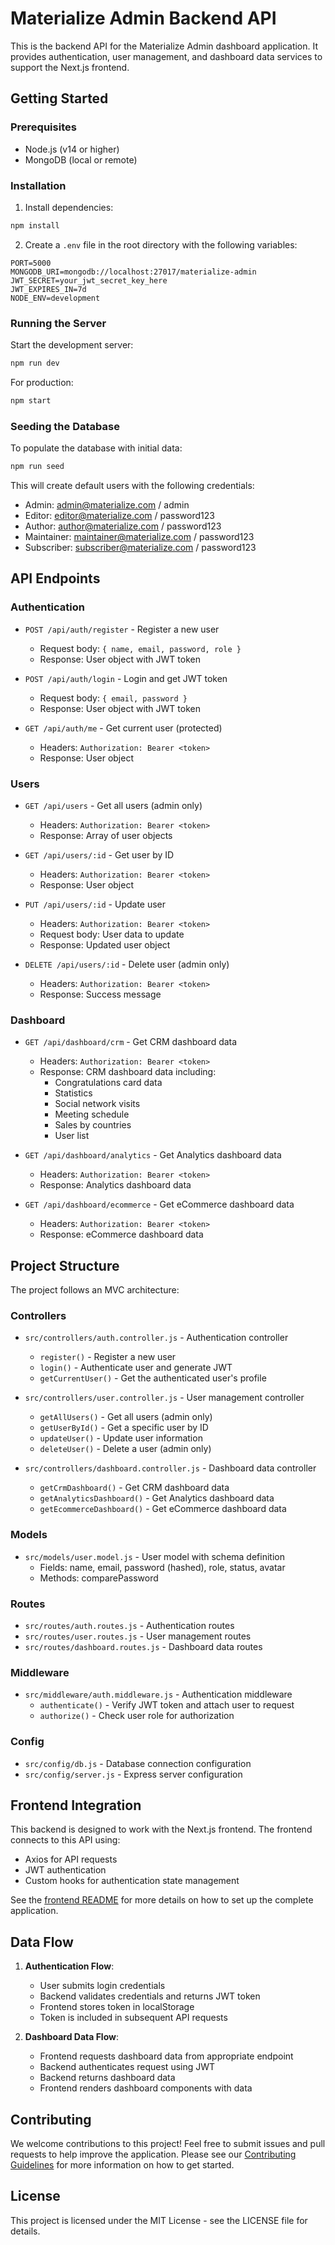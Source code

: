 # Materialize Admin Backend API

This is the backend API for the Materialize Admin dashboard application. It provides authentication, user management, and dashboard data services to support the Next.js frontend.

## Getting Started

### Prerequisites

- Node.js (v14 or higher)
- MongoDB (local or remote)

### Installation

1. Install dependencies:

```bash
npm install
```

2. Create a `.env` file in the root directory with the following variables:

```env
PORT=5000
MONGODB_URI=mongodb://localhost:27017/materialize-admin
JWT_SECRET=your_jwt_secret_key_here
JWT_EXPIRES_IN=7d
NODE_ENV=development
```

### Running the Server

Start the development server:

```bash
npm run dev
```

For production:

```bash
npm start
```

### Seeding the Database

To populate the database with initial data:

```bash
npm run seed
```

This will create default users with the following credentials:
- Admin: admin@materialize.com / admin
- Editor: editor@materialize.com / password123
- Author: author@materialize.com / password123
- Maintainer: maintainer@materialize.com / password123
- Subscriber: subscriber@materialize.com / password123

## API Endpoints

### Authentication

- `POST /api/auth/register` - Register a new user
  - Request body: `{ name, email, password, role }`
  - Response: User object with JWT token

- `POST /api/auth/login` - Login and get JWT token
  - Request body: `{ email, password }`
  - Response: User object with JWT token

- `GET /api/auth/me` - Get current user (protected)
  - Headers: `Authorization: Bearer <token>`
  - Response: User object

### Users

- `GET /api/users` - Get all users (admin only)
  - Headers: `Authorization: Bearer <token>`
  - Response: Array of user objects

- `GET /api/users/:id` - Get user by ID
  - Headers: `Authorization: Bearer <token>`
  - Response: User object

- `PUT /api/users/:id` - Update user
  - Headers: `Authorization: Bearer <token>`
  - Request body: User data to update
  - Response: Updated user object

- `DELETE /api/users/:id` - Delete user (admin only)
  - Headers: `Authorization: Bearer <token>`
  - Response: Success message

### Dashboard

- `GET /api/dashboard/crm` - Get CRM dashboard data
  - Headers: `Authorization: Bearer <token>`
  - Response: CRM dashboard data including:
    - Congratulations card data
    - Statistics
    - Social network visits
    - Meeting schedule
    - Sales by countries
    - User list

- `GET /api/dashboard/analytics` - Get Analytics dashboard data
  - Headers: `Authorization: Bearer <token>`
  - Response: Analytics dashboard data

- `GET /api/dashboard/ecommerce` - Get eCommerce dashboard data
  - Headers: `Authorization: Bearer <token>`
  - Response: eCommerce dashboard data

## Project Structure

The project follows an MVC architecture:

### Controllers

- `src/controllers/auth.controller.js` - Authentication controller
  - `register()` - Register a new user
  - `login()` - Authenticate user and generate JWT
  - `getCurrentUser()` - Get the authenticated user's profile

- `src/controllers/user.controller.js` - User management controller
  - `getAllUsers()` - Get all users (admin only)
  - `getUserById()` - Get a specific user by ID
  - `updateUser()` - Update user information
  - `deleteUser()` - Delete a user (admin only)

- `src/controllers/dashboard.controller.js` - Dashboard data controller
  - `getCrmDashboard()` - Get CRM dashboard data
  - `getAnalyticsDashboard()` - Get Analytics dashboard data
  - `getEcommerceDashboard()` - Get eCommerce dashboard data

### Models

- `src/models/user.model.js` - User model with schema definition
  - Fields: name, email, password (hashed), role, status, avatar
  - Methods: comparePassword

### Routes

- `src/routes/auth.routes.js` - Authentication routes
- `src/routes/user.routes.js` - User management routes
- `src/routes/dashboard.routes.js` - Dashboard data routes

### Middleware

- `src/middleware/auth.middleware.js` - Authentication middleware
  - `authenticate()` - Verify JWT token and attach user to request
  - `authorize()` - Check user role for authorization

### Config

- `src/config/db.js` - Database connection configuration
- `src/config/server.js` - Express server configuration

## Frontend Integration

This backend is designed to work with the Next.js frontend. The frontend connects to this API using:

- Axios for API requests
- JWT authentication
- Custom hooks for authentication state management

See the [frontend README](/frontend/README.md) for more details on how to set up the complete application.

## Data Flow

1. **Authentication Flow**:
   - User submits login credentials
   - Backend validates credentials and returns JWT token
   - Frontend stores token in localStorage
   - Token is included in subsequent API requests

2. **Dashboard Data Flow**:
   - Frontend requests dashboard data from appropriate endpoint
   - Backend authenticates request using JWT
   - Backend returns dashboard data
   - Frontend renders dashboard components with data

## Contributing

We welcome contributions to this project! Feel free to submit issues and pull requests to help improve the application. Please see our [Contributing Guidelines](/CONTRIBUTING.md) for more information on how to get started.

## License

This project is licensed under the MIT License - see the LICENSE file for details.